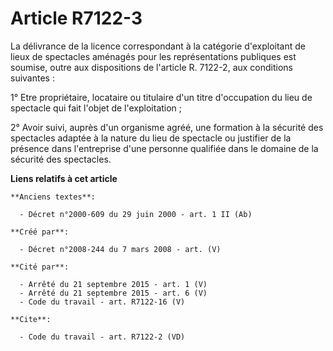 # Article R7122-3

La délivrance de la licence correspondant à la catégorie d'exploitant de lieux de spectacles aménagés pour les
représentations publiques est soumise, outre aux dispositions de l'article R. 7122-2, aux conditions suivantes : 

1° Etre propriétaire, locataire ou titulaire d'un titre d'occupation du lieu de spectacle qui fait l'objet de
l'exploitation ; 

2° Avoir suivi, auprès d'un organisme agréé, une formation à la sécurité des spectacles adaptée à la nature du lieu de
spectacle ou justifier de la présence dans l'entreprise d'une personne qualifiée dans le domaine de la sécurité des
spectacles.

**Liens relatifs à cet article**

	**Anciens textes**:

	  - Décret n°2000-609 du 29 juin 2000 - art. 1 II (Ab)

	**Créé par**:

	  - Décret n°2008-244 du 7 mars 2008 - art. (V)

	**Cité par**:

	  - Arrêté du 21 septembre 2015 - art. 1 (V)
	  - Arrêté du 21 septembre 2015 - art. 6 (V)
	  - Code du travail - art. R7122-16 (V)

	**Cite**:

	  - Code du travail - art. R7122-2 (VD)
